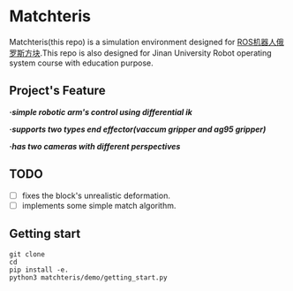 # Matchteris
Matchteris(this repo) is a simulation environment designed for [ROS机器人俄罗斯方块](https://www.annisen.com/newsinfo/6991379.html).This repo is also designed for Jinan University Robot operating system course with education purpose.
## Project's Feature
***·simple robotic arm's control using differential ik***

***·supports two types end effector(vaccum gripper and ag95 gripper)***

***·has two cameras with different perspectives***

## TODO
- [ ] fixes the block's unrealistic deformation.
- [ ] implements some simple match algorithm.

## Getting start
```
git clone
cd
pip install -e.
python3 matchteris/demo/getting_start.py 
```
